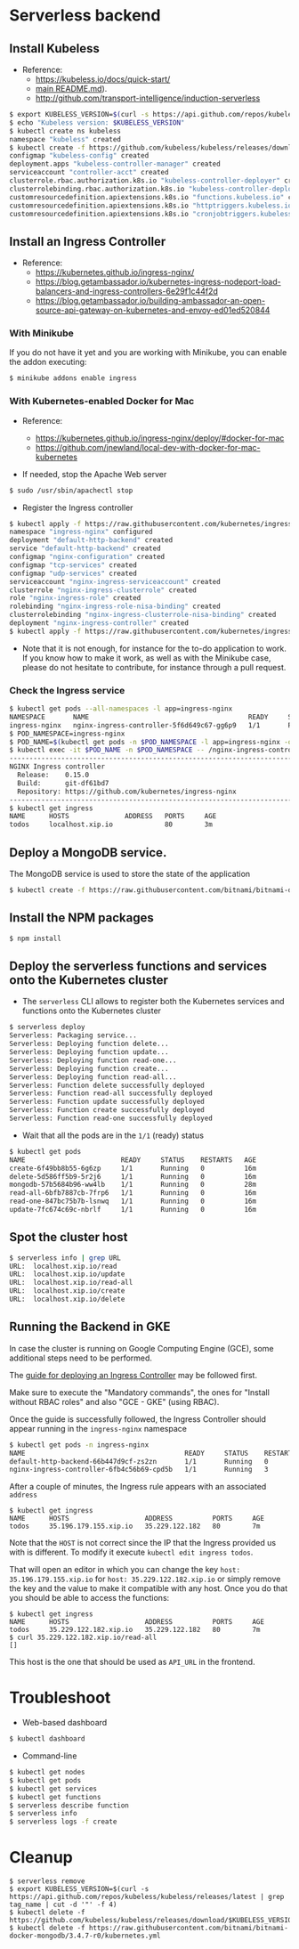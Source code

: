 # Serverless backend

## Install Kubeless
* Reference:
  + https://kubeless.io/docs/quick-start/
  + [main README.md](../../../README.md)).
  + http://github.com/transport-intelligence/induction-serverless
```bash
$ export KUBELESS_VERSION=$(curl -s https://api.github.com/repos/kubeless/kubeless/releases/latest | grep tag_name | cut -d '"' -f 4)
$ echo "Kubeless version: $KUBELESS_VERSION"
$ kubectl create ns kubeless
namespace "kubeless" created
$ kubectl create -f https://github.com/kubeless/kubeless/releases/download/$KUBELESS_VERSION/kubeless-$KUBELESS_VERSION.yaml
configmap "kubeless-config" created
deployment.apps "kubeless-controller-manager" created
serviceaccount "controller-acct" created
clusterrole.rbac.authorization.k8s.io "kubeless-controller-deployer" created
clusterrolebinding.rbac.authorization.k8s.io "kubeless-controller-deployer" created
customresourcedefinition.apiextensions.k8s.io "functions.kubeless.io" created
customresourcedefinition.apiextensions.k8s.io "httptriggers.kubeless.io" created
customresourcedefinition.apiextensions.k8s.io "cronjobtriggers.kubeless.io" created
```

## Install an Ingress Controller
* Reference:
  + https://kubernetes.github.io/ingress-nginx/
  + https://blog.getambassador.io/kubernetes-ingress-nodeport-load-balancers-and-ingress-controllers-6e29f1c44f2d
  + https://blog.getambassador.io/building-ambassador-an-open-source-api-gateway-on-kubernetes-and-envoy-ed01ed520844

### With Minikube
If you do not have it yet and you are working with Minikube, you can enable
the addon executing:
```bash
$ minikube addons enable ingress
```

### With Kubernetes-enabled Docker for Mac
* Reference:
  + https://kubernetes.github.io/ingress-nginx/deploy/#docker-for-mac
  + https://github.com/jnewland/local-dev-with-docker-for-mac-kubernetes

* If needed, stop the Apache Web server
```bash
$ sudo /usr/sbin/apachectl stop
```

* Register the Ingress controller
```bash
$ kubectl apply -f https://raw.githubusercontent.com/kubernetes/ingress-nginx/master/deploy/mandatory.yaml
namespace "ingress-nginx" configured
deployment "default-http-backend" created
service "default-http-backend" created
configmap "nginx-configuration" created
configmap "tcp-services" created
configmap "udp-services" created
serviceaccount "nginx-ingress-serviceaccount" created
clusterrole "nginx-ingress-clusterrole" created
role "nginx-ingress-role" created
rolebinding "nginx-ingress-role-nisa-binding" created
clusterrolebinding "nginx-ingress-clusterrole-nisa-binding" created
deployment "nginx-ingress-controller" created
$ kubectl apply -f https://raw.githubusercontent.com/kubernetes/ingress-nginx/master/deploy/provider/cloud-generic.yaml
```

* Note that it is not enough, for instance for the to-do application to work.
  If you know how to make it work, as well as with the Minikube case, please
  do not hesitate to contribute, for instance through a pull request.

### Check the Ingress service
```bash
$ kubectl get pods --all-namespaces -l app=ingress-nginx
NAMESPACE       NAME                                        READY     STATUS    RESTARTS   AGE
ingress-nginx   nginx-ingress-controller-5f6d649c67-gg6p9   1/1       Running   0          1m
$ POD_NAMESPACE=ingress-nginx
$ POD_NAME=$(kubectl get pods -n $POD_NAMESPACE -l app=ingress-nginx -o jsonpath={.items[0].metadata.name})
$ kubectl exec -it $POD_NAME -n $POD_NAMESPACE -- /nginx-ingress-controller --version
-------------------------------------------------------------------------------
NGINX Ingress controller
  Release:    0.15.0
  Build:      git-df61bd7
  Repository: https://github.com/kubernetes/ingress-nginx
-------------------------------------------------------------------------------
$ kubectl get ingress
NAME      HOSTS              ADDRESS   PORTS     AGE
todos     localhost.xip.io             80        3m
```

## Deploy a MongoDB service.
The MongoDB service is used to store the state of the application
```bash
$ kubectl create -f https://raw.githubusercontent.com/bitnami/bitnami-docker-mongodb/3.4.7-r0/kubernetes.yml
```

## Install the NPM packages
```bash
$ npm install
```

## Deploy the serverless functions and services onto the Kubernetes cluster
* The ``serverless`` CLI allows to register both the Kubernetes services and
functions onto the Kubernetes cluster
```bash
$ serverless deploy
Serverless: Packaging service...
Serverless: Deploying function delete...
Serverless: Deploying function update...
Serverless: Deploying function read-one...
Serverless: Deploying function create...
Serverless: Deploying function read-all...
Serverless: Function delete successfully deployed
Serverless: Function read-all successfully deployed
Serverless: Function update successfully deployed
Serverless: Function create successfully deployed
Serverless: Function read-one successfully deployed
```

* Wait that all the pods are in the ``1/1`` (ready) status
```bash
$ kubectl get pods 
NAME                        READY     STATUS    RESTARTS   AGE
create-6f49bb8b55-6g6zp     1/1       Running   0          16m
delete-5d586ff5b9-5r2j6     1/1       Running   0          16m
mongodb-57b5684b96-ww4lb    1/1       Running   0          28m
read-all-6bfb7887cb-7frp6   1/1       Running   0          16m
read-one-847bc75b7b-lsnwq   1/1       Running   0          16m
update-7fc674c69c-nbrlf     1/1       Running   0          16m
```

## Spot the cluster host
```bash
$ serverless info | grep URL
URL:  localhost.xip.io/read
URL:  localhost.xip.io/update
URL:  localhost.xip.io/read-all
URL:  localhost.xip.io/create
URL:  localhost.xip.io/delete
```

## Running the Backend in GKE
In case the cluster is running on Google Computing Engine (GCE),
some additional steps need to be performed.

The [guide for deploying an Ingress Controller](https://github.com/kubernetes/ingress-nginx/blob/master/docs/deploy/index.md) may be followed first.

Make sure to execute the "Mandatory commands", the ones for "Install
without RBAC roles" and also "GCE - GKE" (using RBAC).

Once the guide is successfully followed, the Ingress Controller should appear
running in the `ingress-nginx` namespace
```bash
$ kubectl get pods -n ingress-nginx
NAME                                        READY     STATUS    RESTARTS   AGE
default-http-backend-66b447d9cf-zs2zn       1/1       Running   0          13m
nginx-ingress-controller-6fb4c56b69-cpd5b   1/1       Running   3          12m
```

After a couple of minutes, the Ingress rule appears with an associated `address`
```
$ kubectl get ingress
NAME      HOSTS                   ADDRESS          PORTS     AGE
todos     35.196.179.155.xip.io   35.229.122.182   80        7m
```

Note that the `HOST` is not correct since the IP that the Ingress
provided us with is different. To modify it execute
`kubectl edit ingress todos`.

That will open an editor in which you can change the key
`host: 35.196.179.155.xip.io` for `host: 35.229.122.182.xip.io` or
simply remove the key and the value to make it compatible with any
host. Once you do that you should be able to access the functions:

```
$ kubectl get ingress
NAME      HOSTS                   ADDRESS          PORTS     AGE
todos     35.229.122.182.xip.io   35.229.122.182   80        7m
$ curl 35.229.122.182.xip.io/read-all
[]
```

This host is the one that should be used as `API_URL` in the frontend.

# Troubleshoot
* Web-based dashboard
```bash
$ kubectl dashboard
```

* Command-line
```bash
$ kubectl get nodes
$ kubectl get pods
$ kubectl get services
$ kubectl get functions
$ serverless describe function
$ serverless info
$ serverless logs -f create
```

# Cleanup

```console
$ serverless remove
$ export KUBELESS_VERSION=$(curl -s https://api.github.com/repos/kubeless/kubeless/releases/latest | grep tag_name | cut -d '"' -f 4)
$ kubectl delete -f https://github.com/kubeless/kubeless/releases/download/$KUBELESS_VERSION/kubeless-$KUBELESS_VERSION.yaml
$ kubectl delete -f https://raw.githubusercontent.com/bitnami/bitnami-docker-mongodb/3.4.7-r0/kubernetes.yml
```

